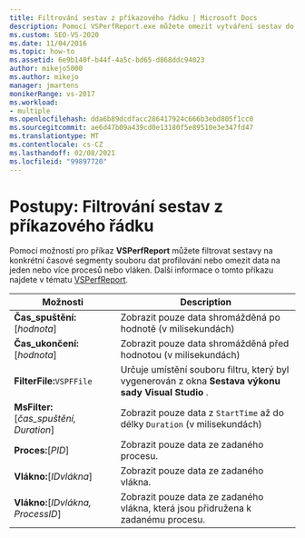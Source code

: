 ```yaml
---
title: Filtrování sestav z příkazového řádku | Microsoft Docs
description: Pomocí VSPerfReport.exe můžete omezit vytváření sestav do konkrétního časového období nebo do vybraných procesů a vláken. V tomto článku jsou uvedené možnosti s popisem.
ms.custom: SEO-VS-2020
ms.date: 11/04/2016
ms.topic: how-to
ms.assetid: 6e9b140f-b44f-4a5c-bd65-d868ddc94023
author: mikejo5000
ms.author: mikejo
manager: jmartens
monikerRange: vs-2017
ms.workload:
- multiple
ms.openlocfilehash: dda6b89dcdfacc286417924c666b3ebd805f1cc0
ms.sourcegitcommit: ae6d47b09a439cd0e13180f5e89510e3e347fd47
ms.translationtype: MT
ms.contentlocale: cs-CZ
ms.lasthandoff: 02/08/2021
ms.locfileid: "99897720"
---
```

# <a name="how-to-filter-reports-from-the-command-line"></a>Postupy: Filtrování sestav z příkazového řádku
Pomocí možností pro příkaz **VSPerfReport** můžete filtrovat sestavy na konkrétní časové segmenty souboru dat profilování nebo omezit data na jeden nebo více procesů nebo vláken. Další informace o tomto příkazu najdete v tématu [VSPerfReport](../profiling/vsperfreport.md).

|Možnosti|Description|
|-------------|-----------------|
|**Čas_spuštění:**[*hodnota*]|Zobrazit pouze data shromážděná po hodnotě (v milisekundách)|
|**Čas_ukončení:**[*hodnota*]|Zobrazit pouze data shromážděná před hodnotou (v milisekundách)|
|**FilterFile:**`VSPFFile`|Určuje umístění souboru filtru, který byl vygenerován z okna **Sestava výkonu sady Visual Studio** .|
|**MsFilter:**[*čas_spuštění, Duration*]|Zobrazit pouze data z `StartTime` až do délky `Duration` (v milisekundách)|
|**Proces:**[*PID*]|Zobrazit pouze data ze zadaného procesu.|
|**Vlákno:**[*IDvlákna*]|Zobrazit pouze data ze zadaného vlákna.|
|**Vlákno:**[*IDvlákna, ProcessID*]|Zobrazit pouze data ze zadaného vlákna, která jsou přidružena k zadanému procesu.|
